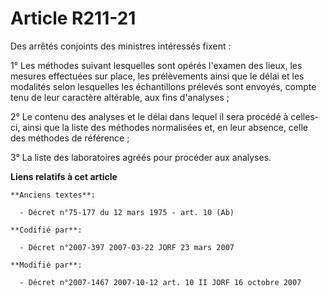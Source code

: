 # Article R211-21

Des arrêtés conjoints des ministres intéressés fixent :

1° Les méthodes suivant lesquelles sont opérés l'examen des lieux, les mesures effectuées sur place, les prélèvements ainsi
que le délai et les modalités selon lesquelles les échantillons prélevés sont envoyés, compte tenu de leur caractère
altérable, aux fins d'analyses ;

2° Le contenu des analyses et le délai dans lequel il sera procédé à celles-ci, ainsi que la liste des méthodes normalisées
et, en leur absence, celle des méthodes de référence ;

3° La liste des laboratoires agréés pour procéder aux analyses.

**Liens relatifs à cet article**

	**Anciens textes**:

	  - Décret n°75-177 du 12 mars 1975 - art. 10 (Ab)

	**Codifié par**:

	  - Décret n°2007-397 2007-03-22 JORF 23 mars 2007

	**Modifié par**:

	  - Décret n°2007-1467 2007-10-12 art. 10 II JORF 16 octobre 2007

